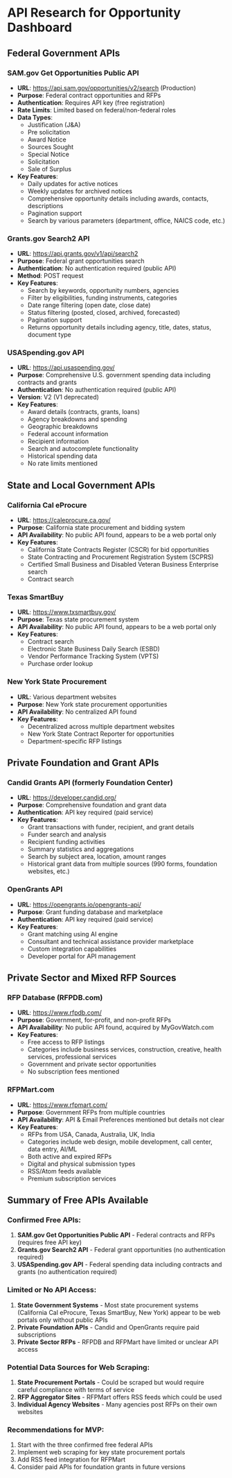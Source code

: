 
# API Research for Opportunity Dashboard

## Federal Government APIs

### SAM.gov Get Opportunities Public API
- **URL**: https://api.sam.gov/opportunities/v2/search (Production)
- **Purpose**: Federal contract opportunities and RFPs
- **Authentication**: Requires API key (free registration)
- **Rate Limits**: Limited based on federal/non-federal roles
- **Data Types**: 
  - Justification (J&A)
  - Pre solicitation
  - Award Notice
  - Sources Sought
  - Special Notice
  - Solicitation
  - Sale of Surplus
- **Key Features**:
  - Daily updates for active notices
  - Weekly updates for archived notices
  - Comprehensive opportunity details including awards, contacts, descriptions
  - Pagination support
  - Search by various parameters (department, office, NAICS code, etc.)



### Grants.gov Search2 API
- **URL**: https://api.grants.gov/v1/api/search2
- **Purpose**: Federal grant opportunities search
- **Authentication**: No authentication required (public API)
- **Method**: POST request
- **Key Features**:
  - Search by keywords, opportunity numbers, agencies
  - Filter by eligibilities, funding instruments, categories
  - Date range filtering (open date, close date)
  - Status filtering (posted, closed, archived, forecasted)
  - Pagination support
  - Returns opportunity details including agency, title, dates, status, document type


### USASpending.gov API
- **URL**: https://api.usaspending.gov/
- **Purpose**: Comprehensive U.S. government spending data including contracts and grants
- **Authentication**: No authentication required (public API)
- **Version**: V2 (V1 deprecated)
- **Key Features**:
  - Award details (contracts, grants, loans)
  - Agency breakdowns and spending
  - Geographic breakdowns
  - Federal account information
  - Recipient information
  - Search and autocomplete functionality
  - Historical spending data
  - No rate limits mentioned


## State and Local Government APIs

### California Cal eProcure
- **URL**: https://caleprocure.ca.gov/
- **Purpose**: California state procurement and bidding system
- **API Availability**: No public API found, appears to be a web portal only
- **Key Features**:
  - California State Contracts Register (CSCR) for bid opportunities
  - State Contracting and Procurement Registration System (SCPRS)
  - Certified Small Business and Disabled Veteran Business Enterprise search
  - Contract search

### Texas SmartBuy
- **URL**: https://www.txsmartbuy.gov/
- **Purpose**: Texas state procurement system
- **API Availability**: No public API found, appears to be a web portal only
- **Key Features**:
  - Contract search
  - Electronic State Business Daily Search (ESBD)
  - Vendor Performance Tracking System (VPTS)
  - Purchase order lookup

### New York State Procurement
- **URL**: Various department websites
- **Purpose**: New York state procurement opportunities
- **API Availability**: No centralized API found
- **Key Features**:
  - Decentralized across multiple department websites
  - New York State Contract Reporter for opportunities
  - Department-specific RFP listings


## Private Foundation and Grant APIs

### Candid Grants API (formerly Foundation Center)
- **URL**: https://developer.candid.org/
- **Purpose**: Comprehensive foundation and grant data
- **Authentication**: API key required (paid service)
- **Key Features**:
  - Grant transactions with funder, recipient, and grant details
  - Funder search and analysis
  - Recipient funding activities
  - Summary statistics and aggregations
  - Search by subject area, location, amount ranges
  - Historical grant data from multiple sources (990 forms, foundation websites, etc.)

### OpenGrants API
- **URL**: https://opengrants.io/opengrants-api/
- **Purpose**: Grant funding database and marketplace
- **Authentication**: API key required (paid service)
- **Key Features**:
  - Grant matching using AI engine
  - Consultant and technical assistance provider marketplace
  - Custom integration capabilities
  - Developer portal for API management


## Private Sector and Mixed RFP Sources

### RFP Database (RFPDB.com)
- **URL**: https://www.rfpdb.com/
- **Purpose**: Government, for-profit, and non-profit RFPs
- **API Availability**: No public API found, acquired by MyGovWatch.com
- **Key Features**:
  - Free access to RFP listings
  - Categories include business services, construction, creative, health services, professional services
  - Government and private sector opportunities
  - No subscription fees mentioned

### RFPMart.com
- **URL**: https://www.rfpmart.com/
- **Purpose**: Government RFPs from multiple countries
- **API Availability**: API & Email Preferences mentioned but details not clear
- **Key Features**:
  - RFPs from USA, Canada, Australia, UK, India
  - Categories include web design, mobile development, call center, data entry, AI/ML
  - Both active and expired RFPs
  - Digital and physical submission types
  - RSS/Atom feeds available
  - Premium subscription services


## Summary of Free APIs Available

### Confirmed Free APIs:
1. **SAM.gov Get Opportunities Public API** - Federal contracts and RFPs (requires free API key)
2. **Grants.gov Search2 API** - Federal grant opportunities (no authentication required)
3. **USASpending.gov API** - Federal spending data including contracts and grants (no authentication required)

### Limited or No API Access:
1. **State Government Systems** - Most state procurement systems (California Cal eProcure, Texas SmartBuy, New York) appear to be web portals only without public APIs
2. **Private Foundation APIs** - Candid and OpenGrants require paid subscriptions
3. **Private Sector RFPs** - RFPDB and RFPMart have limited or unclear API access

### Potential Data Sources for Web Scraping:
1. **State Procurement Portals** - Could be scraped but would require careful compliance with terms of service
2. **RFP Aggregator Sites** - RFPMart offers RSS feeds which could be used
3. **Individual Agency Websites** - Many agencies post RFPs on their own websites

### Recommendations for MVP:
1. Start with the three confirmed free federal APIs
2. Implement web scraping for key state procurement portals
3. Add RSS feed integration for RFPMart
4. Consider paid APIs for foundation grants in future versions

